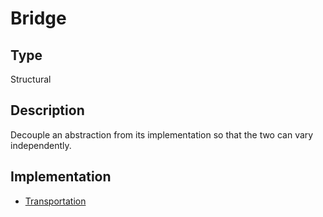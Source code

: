 # Bridge

## Type

Structural

## Description

Decouple an abstraction from its implementation so that the two can vary independently.

## Implementation

- [Transportation](transportation)
